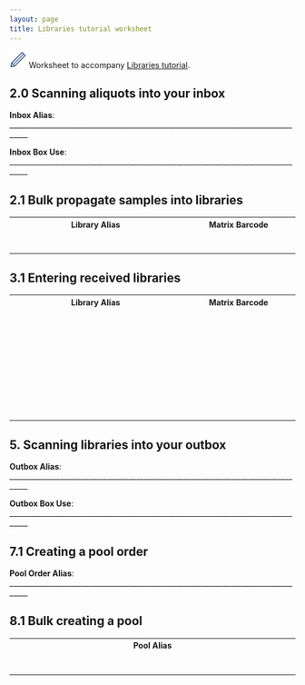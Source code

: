 ```yaml
---
layout: page
title: Libraries tutorial worksheet
---
```




<img src="pics/blue_pencil.png"> Worksheet to accompany [Libraries tutorial](tutorial-plain-libraries).

## 2.0 Scanning aliquots into your inbox

**Inbox Alias**: ___________________________________________________________________________________

**Inbox Box Use**: ___________________________________________________________________________________

## 2.1 Bulk propagate samples into libraries

<table>
<tr><th>Library Alias</th><th>Matrix Barcode</th></tr>
<tr><td width="500">&nbsp;<br>&nbsp;</td><td width="300">&nbsp;<br>&nbsp;</td></tr>
</table>


## 3.1 Entering received libraries

<table>
<tr><th>Library Alias</th><th>Matrix Barcode</th></tr>
<tr><td width="500">&nbsp;<br>&nbsp;</td><td width="300">&nbsp;<br>&nbsp;</td></tr>
<tr><td>&nbsp;<br>&nbsp;</td><td>&nbsp;<br>&nbsp;</td></tr>
<tr><td>&nbsp;<br>&nbsp;</td><td>&nbsp;<br>&nbsp;</td></tr>
<tr><td>&nbsp;<br>&nbsp;</td><td>&nbsp;<br>&nbsp;</td></tr>
<tr><td>&nbsp;<br>&nbsp;</td><td>&nbsp;<br>&nbsp;</td></tr>
</table>


## 5. Scanning libraries into your outbox

**Outbox Alias**: ___________________________________________________________________________________

**Outbox Box Use**: ___________________________________________________________________________________


## 7.1 Creating a pool order

**Pool Order Alias**: ___________________________________________________________________________________


## 8.1 Bulk creating a pool

<table>
<tr><th>Pool Alias</th></tr>
<tr><td width="500">&nbsp;<br>&nbsp;</td></tr>
</table>
